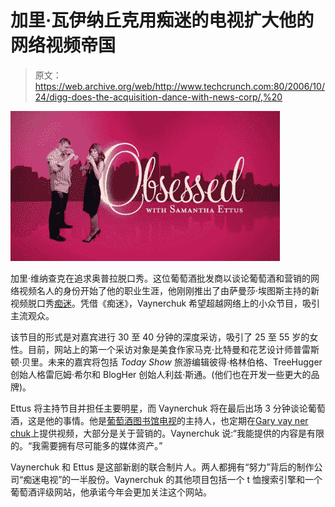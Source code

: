 # 加里·瓦伊纳丘克用痴迷的电视扩大他的网络视频帝国

> 原文：<https://web.archive.org/web/http://www.techcrunch.com:80/2006/10/24/digg-does-the-acquisition-dance-with-news-corp/,%20>

![](img/611468aae253f09d7b55e91c5559b021.png)

加里·维纳查克在追求奥普拉脱口秀。这位葡萄酒批发商以谈论葡萄酒和营销的网络视频名人的身份开始了他的职业生涯，他刚刚推出了由萨曼莎·埃图斯主持的新视频脱口秀[痴迷](http://obsessedtv.com/)。凭借《痴迷》，Vaynerchuk 希望超越网络上的小众节目，吸引主流观众。

该节目的形式是对嘉宾进行 30 至 40 分钟的深度采访，吸引了 25 至 55 岁的女性。目前，网站上的第一个采访对象是美食作家马克·比特曼和花艺设计师普雷斯顿·贝里。未来的嘉宾将包括 *Today Show* 旅游编辑彼得·格林伯格、TreeHugger 创始人格雷厄姆·希尔和 BlogHer 创始人利兹·斯通。(他们也在开发一些更大的品牌)。

Ettus 将主持节目并担任主要明星，而 Vaynerchuk 将在最后出场 3 分钟谈论葡萄酒，这是他的事情。他是[葡萄酒图书馆电视](https://web.archive.org/web/20100213140520/http://tv.winelibrary.com/)的主持人，也定期在[Gary vay ner chuk](https://web.archive.org/web/20100213140520/http://garyvaynerchuk.com/)上提供视频，大部分是关于营销的。Vaynerchuk 说:“我能提供的内容是有限的。“我需要拥有尽可能多的媒体资产。”

Vaynerchuk 和 Ettus 是这部新剧的联合制片人。两人都拥有“努力”背后的制作公司“痴迷电视”的一半股份。Vaynerchuk 的其他项目包括一个 t 恤搜索引擎和一个葡萄酒评级网站，他承诺今年会更加关注这个网站。